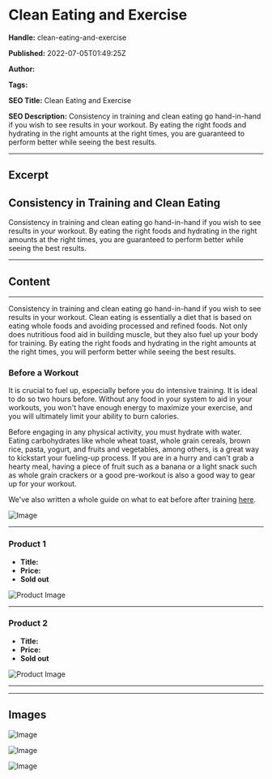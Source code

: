 # Clean Eating and Exercise

**Handle:** clean-eating-and-exercise

**Published:** 2022-07-05T01:49:25Z

**Author:**  

**Tags:** 

**SEO Title:** Clean Eating and Exercise 

**SEO Description:** Consistency in training and clean eating go hand-in-hand if you wish to see results in your workout. By eating the right foods and hydrating in the right amounts at the right times, you are guaranteed to perform better while seeing the best results.  

---

## Excerpt

## Consistency in Training and Clean Eating

Consistency in training and clean eating go hand-in-hand if you wish to see results in your workout. By eating the right foods and hydrating in the right amounts at the right times, you are guaranteed to perform better while seeing the best results.

---

## Content

---

Consistency in training and clean eating go hand-in-hand if you wish to see results in your workout. Clean eating is essentially a diet that is based on eating whole foods and avoiding processed and refined foods. Not only does nutritious food aid in building muscle, but they also fuel up your body for training. By eating the right foods and hydrating in the right amounts at the right times, you will perform better while seeing the best results.

### Before a Workout

It is crucial to fuel up, especially before you do intensive training. It is ideal to do so two hours before. Without any food in your system to aid in your workouts, you won't have enough energy to maximize your exercise, and you will ultimately limit your ability to burn calories.

Before engaging in any physical activity, you must hydrate with water. Eating carbohydrates like whole wheat toast, whole grain cereals, brown rice, pasta, yogurt, and fruits and vegetables, among others, is a great way to kickstart your fueling-up process. If you are in a hurry and can't grab a hearty meal, having a piece of fruit such as a banana or a light snack such as whole grain crackers or a good pre-workout is also a good way to gear up for your workout.

We've also written a whole guide on what to eat before after training [here](https://www.vpa.com.au/blogs/diet-and-nutrition/our-complete-guide-on-what-to-eat-before-and-after-a-workout).

![Image](https://i.shgcdn.com/f38962cf-dfaa-43f3-93d4-cef57abe6c4d/-/format/auto/-/preview/3000x3000/-/quality/lighter/)

---

### Product 1

- **Title:** 
- **Price:** 
- **Sold out**

![Product Image](#)

---

### Product 2

- **Title:** 
- **Price:** 
- **Sold out**

![Product Image](#)

---

---

## Images

![Image](undefined)

![Image](undefined)

![Image](undefined)

